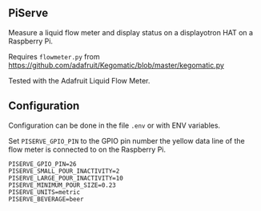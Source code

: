 PiServe
-------

Measure a liquid flow meter and display status on a displayotron HAT on a
Raspberry Pi.

Requires `flowmeter.py` from
https://github.com/adafruit/Kegomatic/blob/master/kegomatic.py

Tested with the Adafruit Liquid Flow Meter.

Configuration
-------------

Configuration can be done in the file `.env` or with ENV variables.

Set `PISERVE_GPIO_PIN` to the GPIO pin number the yellow data line of the flow
meter is connected to on the Raspberry Pi.

```
PISERVE_GPIO_PIN=26
PISERVE_SMALL_POUR_INACTIVITY=2
PISERVE_LARGE_POUR_INACTIVITY=10
PISERVE_MINIMUM_POUR_SIZE=0.23
PISERVE_UNITS=metric
PISERVE_BEVERAGE=beer
```
